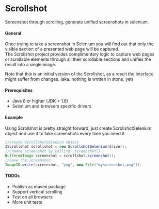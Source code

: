 # Scrollshot
Screenshot through scrolling, generate unified screenshots in selenium.

#### General
Once trying to take a screenshot in Selenium you will find out that only the visible section of a presented web page will be captured.  
The Scrollshot project provides complimentary logic to capture web pages or scrollable elements through
all their scrollable sections and unifies the result into a single image.

Note that this is an initial version of the Scrollshot, as a result the interface might suffer
from changes. (aka. nothing is written in stone, yet)

#### Prerequisites
* Java 8 or higher (JDK > 1.8)
* Selenium and browsers specific drivers

#### Example
Using Scrollshot is pretty straight forward, just create ScrollshotSelenium object
and use it to take screenshots every time you need it.

```java
//Create ScrollshotSelenium object
IScrollshot scrollshot = new ScrollshotSelenium(driver);
//Create screenshot by calling .screenshot()
BufferedImage screenshot = scrollshot.screenshot();
//Save the screenshot
ImageIO.write(screenshot, "png", new File("myscreenshot.png"));
```

#### TODOs
* Publish as maven package
* Support vertical scrolling
* Test on all browsers
* More unit tests
